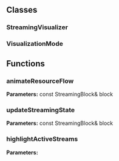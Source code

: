 
## Classes

### StreamingVisualizer



### VisualizationMode




## Functions

### animateResourceFlow



**Parameters:** const StreamingBlock& block

### updateStreamingState



**Parameters:** const StreamingBlock& block

### highlightActiveStreams



**Parameters:** 
